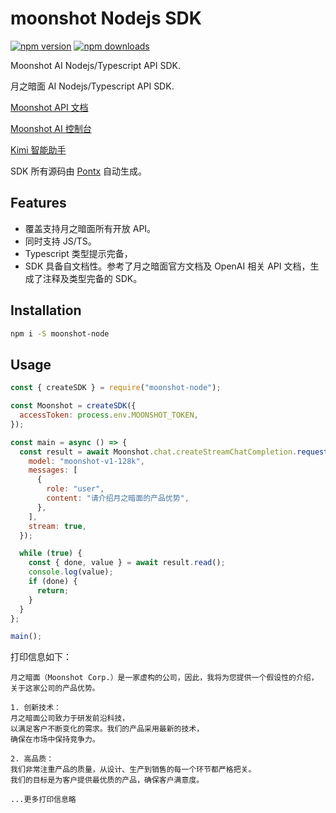 # moonshot Nodejs SDK

[![npm version](https://badge.fury.io/js/moonshot-node.png)](https://www.npmjs.com/package/moonshot-node)
[![npm downloads](https://img.shields.io/npm/dm/moonshot-node)](https://www.npmjs.com/package/moonshot-node)

Moonshot AI Nodejs/Typescript API SDK.

月之暗面 AI Nodejs/Typescript API SDK.

[Moonshot API 文档](https://www.pontxapi.com/apidoc/kimi)

[Moonshot AI 控制台](https://platform.moonshot.cn/console/info)

[Kimi 智能助手](https://kimi.moonshot.cn/)

SDK 所有源码由 [Pontx](https://github.com/pontjs/pontx-pro) 自动生成。


## Features

* 覆盖支持月之暗面所有开放 API。
* 同时支持 JS/TS。
* Typescript 类型提示完备，
* SDK 具备自文档性。参考了月之暗面官方文档及 OpenAI 相关 API 文档，生成了注释及类型完备的 SDK。

## Installation

```sh
npm i -S moonshot-node
```

## Usage

```js
const { createSDK } = require("moonshot-node");

const Moonshot = createSDK({
  accessToken: process.env.MOONSHOT_TOKEN,
});

const main = async () => {
  const result = await Moonshot.chat.createStreamChatCompletion.request({
    model: "moonshot-v1-128k",
    messages: [
      {
        role: "user",
        content: "请介绍月之暗面的产品优势",
      },
    ],
    stream: true,
  });

  while (true) {
    const { done, value } = await result.read();
    console.log(value);
    if (done) {
      return;
    }
  }
};

main();
```

打印信息如下：

```
月之暗面（Moonshot Corp.）是一家虚构的公司，因此，我将为您提供一个假设性的介绍，
关于这家公司的产品优势。

1. 创新技术：
月之暗面公司致力于研发前沿科技，
以满足客户不断变化的需求。我们的产品采用最新的技术，
确保在市场中保持竞争力。

2. 高品质：
我们非常注重产品的质量，从设计、生产到销售的每一个环节都严格把关。
我们的目标是为客户提供最优质的产品，确保客户满意度。

...更多打印信息略
```

